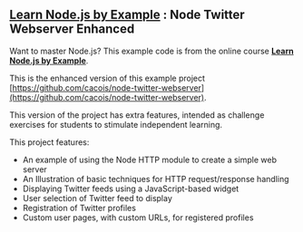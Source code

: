 ## [Learn Node.js by Example](http://www.udemy.com/learn-nodejs-by-example/) : Node Twitter Webserver Enhanced

Want to master Node.js? This example code is from the online course **[Learn Node.js by Example](http://www.udemy.com/learn-nodejs-by-example/)**. 

This is the enhanced version of this example project [https://github.com/cacois/node-twitter-webserver](https://github.com/cacois/node-twitter-webserver). 

This version of the project has extra features, intended as challenge exercises for students to stimulate independent learning. 

This project features:

* An example of using the Node HTTP module to create a simple web server
* An Illustration of basic techniques for HTTP request/response handling
* Displaying Twitter feeds using a JavaScript-based widget
* User selection of Twitter feed to display
* Registration of Twitter profiles
* Custom user pages, with custom URLs, for registered profiles
